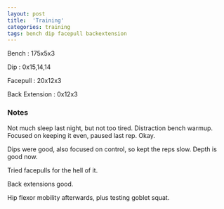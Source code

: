 ```yaml
---
layout: post
title:  'Training'
categories: training
tags: bench dip facepull backextension
---
```


Bench       :   175x5x3

Dip         :   0x15,14,14

Facepull    :   20x12x3

Back Extension  :   0x12x3

### Notes

Not much sleep last night, but not too tired. Distraction bench warmup. Focused on
keeping it even, paused last rep. Okay.

Dips were good, also focused on control, so kept the reps slow. Depth is good now.

Tried facepulls for the hell of it.

Back extensions good.

Hip flexor mobility afterwards, plus testing goblet squat.
